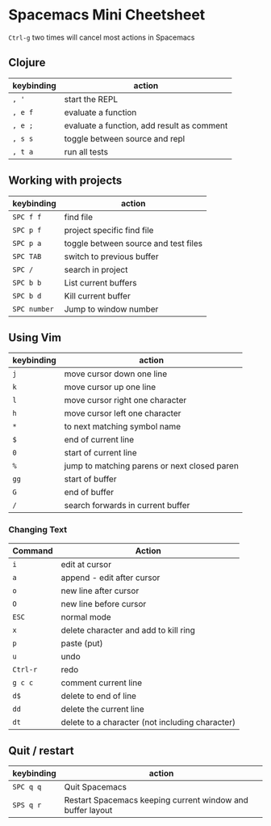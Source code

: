 # Spacemacs Mini Cheetsheet

`Ctrl-g` two times will cancel most actions in Spacemacs

## Clojure

| keybinding | action                                     |
|------------|--------------------------------------------|
| `, '`      | start the REPL                             |
| `, e f`    | evaluate a function                        |
| `, e ;`    | evaluate a function, add result as comment |
| `, s s`    | toggle between source and repl             |
| `, t a`    | run all tests                              |


## Working with projects

| keybinding   | action                               |
|--------------|--------------------------------------|
| `SPC f f`    | find file                            |
| `SPC p f`    | project specific find file           |
| `SPC p a`    | toggle between source and test files |
| `SPC TAB`    | switch to previous buffer            |
| `SPC /`      | search in project                    |
| `SPC b b`    | List current buffers                 |
| `SPC b d`    | Kill current buffer                  |
| `SPC number` | Jump to window number                |

## Using Vim

| keybinding | action                                       |
|------------|----------------------------------------------|
| `j`        | move cursor down one line                    |
| `k`        | move cursor up one line                      |
| `l`        | move cursor right one character              |
| `h`        | move cursor left one character               |
| `*`        | to next matching symbol name                 |
| `$`        | end of current line                          |
| `0`        | start of current line                        |
| `%`        | jump to matching parens or next closed paren |
| `gg`       | start of buffer                              |
| `G`        | end of buffer                                |
| `/`        | search forwards in current buffer            |

### Changing Text

| Command  | Action                                          |
| ---      | ---                                             |
| `i`      | edit at cursor                                  |
| `a`      | append - edit after cursor                      |
| `o`      | new line after cursor                           |
| `O`      | new line before cursor                          |
| `ESC`    | normal mode                                     |
| `x`      | delete character and add to kill ring           |
| `p`      | paste (put)                                     |
| `u`      | undo                                            |
| `Ctrl-r` | redo                                            |
| `g c c`  | comment current line                            |
| `d$`     | delete to end of line                           |
| `dd`     | delete the current line                         |
| `dt`     | delete to a character (not including character) |

## Quit / restart

| keybinding | action                                       |
|------------|----------------------------------------------|
| `SPC q q` | Quit Spacemacs                                             |
| `SPS q r` | Restart Spacemacs keeping current window and buffer layout |
